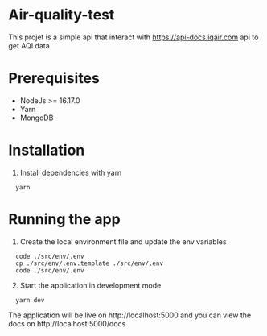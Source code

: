 # Air-quality-test

This projet is a simple api that interact with https://api-docs.iqair.com api to get AQI data

# Prerequisites

- NodeJs >= 16.17.0
- Yarn
- MongoDB

# Installation

1. Install dependencies with yarn

```
  yarn
```

# Running the app

1. Create the local environment file and update the env variables
  
```
  code ./src/env/.env
  cp ./src/env/.env.template ./src/env/.env
  code ./src/env/.env
```

2. Start the application in development mode

```
  yarn dev
```

The application will be live on http://localhost:5000 and you can view the docs on http://localhost:5000/docs